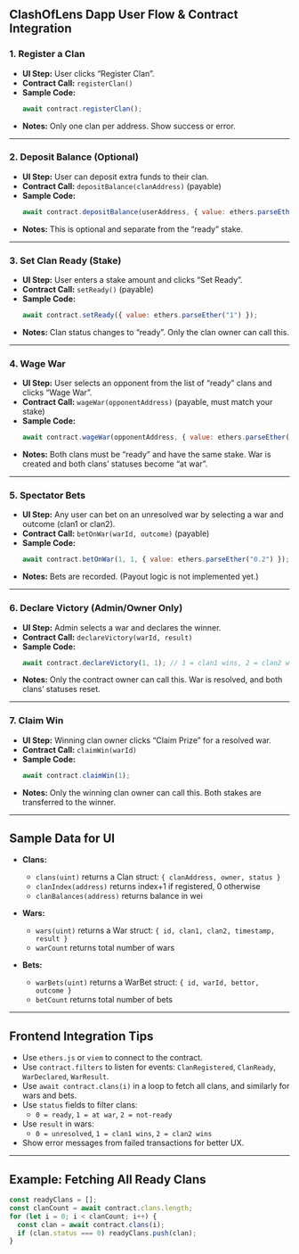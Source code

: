 ## ClashOfLens Dapp User Flow & Contract Integration

### 1. **Register a Clan**
- **UI Step:** User clicks “Register Clan”.
- **Contract Call:** `registerClan()`
- **Sample Code:**
  ```js
  await contract.registerClan();
  ```
- **Notes:** Only one clan per address. Show success or error.

---

### 2. **Deposit Balance (Optional)**
- **UI Step:** User can deposit extra funds to their clan.
- **Contract Call:** `depositBalance(clanAddress)` (payable)
- **Sample Code:**
  ```js
  await contract.depositBalance(userAddress, { value: ethers.parseEther("0.5") });
  ```
- **Notes:** This is optional and separate from the “ready” stake.

---

### 3. **Set Clan Ready (Stake)**
- **UI Step:** User enters a stake amount and clicks “Set Ready”.
- **Contract Call:** `setReady()` (payable)
- **Sample Code:**
  ```js
  await contract.setReady({ value: ethers.parseEther("1") });
  ```
- **Notes:** Clan status changes to “ready”. Only the clan owner can call this.

---

### 4. **Wage War**
- **UI Step:** User selects an opponent from the list of “ready” clans and clicks “Wage War”.
- **Contract Call:** `wageWar(opponentAddress)` (payable, must match your stake)
- **Sample Code:**
  ```js
  await contract.wageWar(opponentAddress, { value: ethers.parseEther("1") });
  ```
- **Notes:** Both clans must be “ready” and have the same stake. War is created and both clans’ statuses become “at war”.

---

### 5. **Spectator Bets**
- **UI Step:** Any user can bet on an unresolved war by selecting a war and outcome (clan1 or clan2).
- **Contract Call:** `betOnWar(warId, outcome)` (payable)
- **Sample Code:**
  ```js
  await contract.betOnWar(1, 1, { value: ethers.parseEther("0.2") }); // 1 = clan1 wins, 2 = clan2 wins
  ```
- **Notes:** Bets are recorded. (Payout logic is not implemented yet.)

---

### 6. **Declare Victory (Admin/Owner Only)**
- **UI Step:** Admin selects a war and declares the winner.
- **Contract Call:** `declareVictory(warId, result)`
- **Sample Code:**
  ```js
  await contract.declareVictory(1, 1); // 1 = clan1 wins, 2 = clan2 wins
  ```
- **Notes:** Only the contract owner can call this. War is resolved, and both clans’ statuses reset.

---

### 7. **Claim Win**
- **UI Step:** Winning clan owner clicks “Claim Prize” for a resolved war.
- **Contract Call:** `claimWin(warId)`
- **Sample Code:**
  ```js
  await contract.claimWin(1);
  ```
- **Notes:** Only the winning clan owner can call this. Both stakes are transferred to the winner.

---

## **Sample Data for UI**
- **Clans:**  
  - `clans(uint)` returns a Clan struct: `{ clanAddress, owner, status }`
  - `clanIndex(address)` returns index+1 if registered, 0 otherwise
  - `clanBalances(address)` returns balance in wei

- **Wars:**  
  - `wars(uint)` returns a War struct: `{ id, clan1, clan2, timestamp, result }`
  - `warCount` returns total number of wars

- **Bets:**  
  - `warBets(uint)` returns a WarBet struct: `{ id, warId, bettor, outcome }`
  - `betCount` returns total number of bets

---

## **Frontend Integration Tips**
- Use `ethers.js` or `viem` to connect to the contract.
- Use `contract.filters` to listen for events: `ClanRegistered`, `ClanReady`, `WarDeclared`, `WarResult`.
- Use `await contract.clans(i)` in a loop to fetch all clans, and similarly for wars and bets.
- Use `status` fields to filter clans:  
  - `0 = ready`, `1 = at war`, `2 = not-ready`
- Use `result` in wars:  
  - `0 = unresolved`, `1 = clan1 wins`, `2 = clan2 wins`
- Show error messages from failed transactions for better UX.

---

## **Example: Fetching All Ready Clans**
```js
const readyClans = [];
const clanCount = await contract.clans.length;
for (let i = 0; i < clanCount; i++) {
  const clan = await contract.clans(i);
  if (clan.status === 0) readyClans.push(clan);
}
```